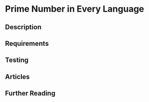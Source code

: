 # Prime Number in Every Language

## Description

## Requirements

## Testing

## Articles

## Further Reading